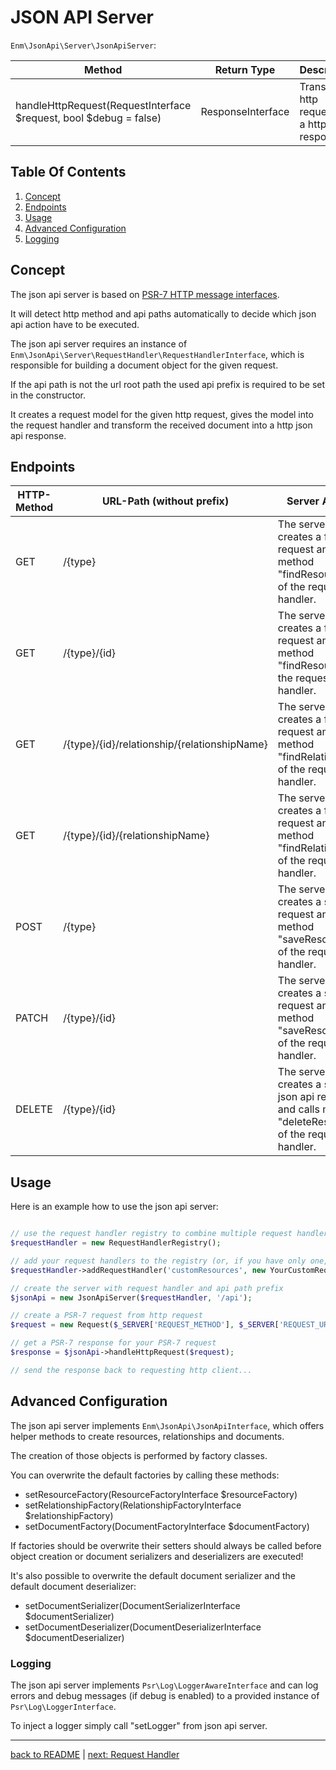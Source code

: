 # JSON API Server

`Enm\JsonApi\Server\JsonApiServer`:

| Method                                                            | Return Type       | Description                                    |
|-------------------------------------------------------------------|-------------------|------------------------------------------------|
| handleHttpRequest(RequestInterface $request, bool $debug = false) | ResponseInterface | Translate a http request into a http response  |

## Table Of Contents

1. [Concept](#concept)
1. [Endpoints](#endpoints)
1. [Usage](#usage)
1. [Advanced Configuration](#advanced-configuration)
1. [Logging](#logging)

## Concept
The json api server is based on [PSR-7 HTTP message interfaces](http://www.php-fig.org/psr/psr-7/).

It will detect http method and api paths automatically to decide which json api action have to be executed.

The json api server requires an instance of `Enm\JsonApi\Server\RequestHandler\RequestHandlerInterface`, which is
responsible for building a document object for the given request.

If the api path is not the url root path the used api prefix is required to be set in the constructor.

It creates a request model for the given http request, gives the model into the request handler and transform the
received document into a http json api response.

## Endpoints

| HTTP-Method | URL-Path (without prefix)                    | Server Action                                                                                          |
|-------------|----------------------------------------------|--------------------------------------------------------------------------------------------------------|
| GET         | /{type}                                      | The server creates a fetch request and calls method "findResources" of the request handler.            |
| GET         | /{type}/{id}                                 | The server creates a fetch request and calls method "findResource" of the request handler.             |
| GET         | /{type}/{id}/relationship/{relationshipName} | The server creates a fetch request and calls method "findRelationship" of the request handler.         |
| GET         | /{type}/{id}/{relationshipName}              | The server creates a fetch request and calls method "findRelationship" of the request handler.         |
| POST        | /{type}                                      | The server creates a save request and calls method "saveResource" of the request handler.              |
| PATCH       | /{type}/{id}                                 | The server creates a save request and calls method "saveResource" of the request handler.              |
| DELETE      | /{type}/{id}                                 | The server creates a simple json api request and calls method "deleteResource" of the request handler. |

## Usage

Here is an example how to use the json api server:

```php

// use the request handler registry to combine multiple request handlers for diffrent resource types
$requestHandler = new RequestHandlerRegistry();

// add your request handlers to the registry (or, if you have only one, add it directly to json api server)
$requestHandler->addRequestHandler('customResources', new YourCustomRequestHandler());

// create the server with request handler and api path prefix
$jsonApi = new JsonApiServer($requestHandler, '/api');

// create a PSR-7 request from http request
$request = new Request($_SERVER['REQUEST_METHOD'], $_SERVER['REQUEST_URI'], file_get_contents('php://input'));

// get a PSR-7 response for your PSR-7 request
$response = $jsonApi->handleHttpRequest($request);

// send the response back to requesting http client...

```

## Advanced Configuration

The json api server implements `Enm\JsonApi\JsonApiInterface`, which offers helper methods to create resources, 
relationships and documents.

The creation of those objects is performed by factory classes.

You can overwrite the default factories by calling these methods:

* setResourceFactory(ResourceFactoryInterface $resourceFactory)
* setRelationshipFactory(RelationshipFactoryInterface $relationshipFactory)
* setDocumentFactory(DocumentFactoryInterface $documentFactory)

If factories should be overwrite their setters should always be called before object creation or document serializers
and deserializers are executed!

It's also possible to overwrite the default document serializer and the default document deserializer:

* setDocumentSerializer(DocumentSerializerInterface $documentSerializer)
* setDocumentDeserializer(DocumentDeserializerInterface $documentDeserializer)

### Logging

The json api server implements `Psr\Log\LoggerAwareInterface` and can log errors and debug messages (if debug is enabled)
to a provided instance of `Psr\Log\LoggerInterface`.

To inject a logger simply call "setLogger" from json api server.

*****

[back to README](../../README.md) | [next: Request Handler](../request-handler/index.md)
